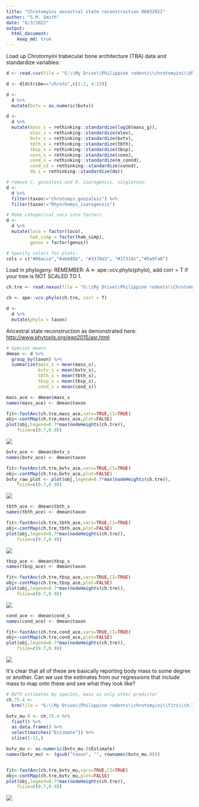 ```yaml
---
title: "Chrotomyini ancestral state reconstruction 06032022"
author: "S.M. Smith"
date: "6/3/2022"
output: 
  html_document: 
    keep_md: true
---
```




Load up Chrotomyini trabecular bone architecture (TBA) data and standardize variables:

```r
d <- read.csv(file = "G:\\My Drive\\Philippine rodents\\chrotomyini\\05062022 Philippine Murids segmentation parameters and morphological data - TBA data total BoneJ (full).csv", header = T)

d <- d[d$tribe=="chroto",c(1:2, 4:23)]

d <- 
  d %>% 
  mutate(bvtv = as.numeric(bvtv))

d <- 
  d %>%
  mutate(mass_s = rethinking::standardize(log10(mass_g)),
         elev_s = rethinking::standardize(elev), 
         bvtv_s = rethinking::standardize(bvtv),
         tbth_s = rethinking::standardize(tbth),
         tbsp_s = rethinking::standardize(tbsp),
         conn_s = rethinking::standardize(conn),
         cond_s = rethinking::standardize(m_connd),
         cond_s2 = rethinking::standardize(connd), 
         da_s = rethinking::standardize(da))

# remove C. gonzalesi and R. isarogensis, singletons:
d <- 
  d %>% 
  filter(taxon!="Chrotomys_gonzalesi") %>% 
  filter(taxon!="Rhynchomys_isarogensis")

# Make categorical vars into factors
d <- 
  d %>%
  mutate(loco = factor(loco), 
         hab_simp = factor(hab_simp),
         genus = factor(genus))

# Specify colors for plots:
cols = c("#86acca","#ab685b", "#3370a3", "#1f314c","#5a9fa8")
```

Load in phylogeny: 
REMEMBER: A <- ape::vcv.phylo(phylo), add corr = T if your tree is NOT SCALED TO 1. 

```r
ch.tre <- read.nexus(file = "G:\\My Drive\\Philippine rodents\\Chrotomys\\analysis\\SMS_PRUNED_and_COLLAPSED_03292022_OTUsrenamed_Rowsey_PhBgMCC_LzChrotomyini.nex")

ch <- ape::vcv.phylo(ch.tre, corr = T)

d <- 
  d %>% 
  mutate(phylo = taxon)
```

Ancestral state reconstruction as demonstrated here:
http://www.phytools.org/eqg2015/asr.html



```r
# Species means
dmean <- d %>%
  group_by(taxon) %>% 
  summarize(mass_s = mean(mass_s),
            bvtv_s = mean(bvtv_s),
            tbth_s = mean(tbth_s),
            tbsp_s = mean(tbsp_s),
            cond_s = mean(cond_s))
```


```r
mass_ace <- dmean$mass_s
names(mass_ace) <- dmean$taxon

fit<-fastAnc(ch.tre,mass_ace,vars=TRUE,CI=TRUE)
obj<-contMap(ch.tre,mass_ace,plot=FALSE)
plot(obj,legend=0.7*max(nodeHeights(ch.tre)),
    fsize=c(0.7,0.9))
```

![](Chrotomyini_ancestralstate_06032022_files/figure-html/unnamed-chunk-4-1.png)<!-- -->


```r
bvtv_ace <- dmean$bvtv_s
names(bvtv_ace) <- dmean$taxon

fit<-fastAnc(ch.tre,bvtv_ace,vars=TRUE,CI=TRUE)
obj<-contMap(ch.tre,bvtv_ace,plot=FALSE)
bvtv_raw_plot <- plot(obj,legend=0.7*max(nodeHeights(ch.tre)),
    fsize=c(0.7,0.9))
```

![](Chrotomyini_ancestralstate_06032022_files/figure-html/unnamed-chunk-5-1.png)<!-- -->

```r
tbth_ace <- dmean$tbth_s
names(tbth_ace) <- dmean$taxon

fit<-fastAnc(ch.tre,tbth_ace,vars=TRUE,CI=TRUE)
obj<-contMap(ch.tre,tbth_ace,plot=FALSE)
plot(obj,legend=0.7*max(nodeHeights(ch.tre)),
    fsize=c(0.7,0.9))
```

![](Chrotomyini_ancestralstate_06032022_files/figure-html/unnamed-chunk-6-1.png)<!-- -->


```r
tbsp_ace <- dmean$tbsp_s
names(tbsp_ace) <- dmean$taxon

fit<-fastAnc(ch.tre,tbsp_ace,vars=TRUE,CI=TRUE)
obj<-contMap(ch.tre,tbsp_ace,plot=FALSE)
plot(obj,legend=0.7*max(nodeHeights(ch.tre)),
    fsize=c(0.7,0.9))
```

![](Chrotomyini_ancestralstate_06032022_files/figure-html/unnamed-chunk-7-1.png)<!-- -->


```r
cond_ace <- dmean$cond_s
names(cond_ace) <- dmean$taxon

fit<-fastAnc(ch.tre,cond_ace,vars=TRUE,CI=TRUE)
obj<-contMap(ch.tre,cond_ace,plot=FALSE)
plot(obj,legend=0.7*max(nodeHeights(ch.tre)),
    fsize=c(0.7,0.9))
```

![](Chrotomyini_ancestralstate_06032022_files/figure-html/unnamed-chunk-8-1.png)<!-- -->

It's clear that all of these are basically reporting body mass to some degree or another. Can we use the estimates from our regressions that include mass to map onto these and see what they look like?

```r
# BVTV estimates by species, mass as only other predictor
ch.75.4 <- 
  brm(file = "G:\\My Drive\\Philippine rodents\\chrotomyini\\fits\\ch.75.4")

bvtv_mu.0 <- ch.75.4 %>%    
  fixef() %>% 
  as.data.frame() %>% 
  select(matches("Estimate")) %>% 
  slice(1:11,)

bvtv_mu <- as.numeric(bvtv_mu.0$Estimate)
names(bvtv_mu) <- (gsub("taxon", "", rownames(bvtv_mu.0)))


fit<-fastAnc(ch.tre,bvtv_mu,vars=TRUE,CI=TRUE)
obj<-contMap(ch.tre,bvtv_mu,plot=FALSE)
plot(obj,legend=0.7*max(nodeHeights(ch.tre)),
    fsize=c(0.7,0.9))
```

![](Chrotomyini_ancestralstate_06032022_files/figure-html/unnamed-chunk-9-1.png)<!-- -->

